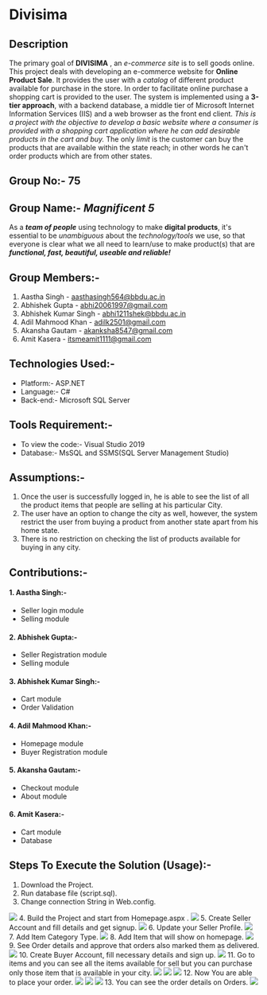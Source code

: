 # Divisima

## Description
The primary goal of **DIVISIMA** , an _e-commerce site_ is to sell goods online. This project deals with developing an e-commerce website for **Online Product Sale**. 
It provides the user with a _catalog_ of different product available for purchase in the store. In order to facilitate online purchase a shopping cart is provided to the user. 
The system is implemented using a **3-tier approach**, with a backend database, a middle tier of Microsoft Internet Information Services (IIS) and a web browser as the front end client. _This is a project with the objective to develop a basic website where a consumer is provided with a shopping cart application where he can add desirable products in the cart and buy._ The only _limit_ is the customer can buy the products that are available within the state reach; in other words he can't order products which are from other states. 

## Group No:- 75

## Group Name:- _Magnificent 5_
As a **_team of people_** using technology to make **digital products**,
it's essential to be _unambiguous_ about the _technology/tools_ we use,
so that everyone is clear what we all need to learn/use
to make product(s) that are **_functional, fast, beautiful, useable and reliable!_**

## Group Members:-
1. Aastha Singh - aasthasingh564@bbdu.ac.in
2. Abhishek Gupta - abhi20061997@gmail.com
3. Abhishek Kumar Singh - abhi1211shek@bbdu.ac.in
4. Adil Mahmood Khan - adilk2501@gmail.com
5. Akansha Gautam - akanksha8547@gmail.com
6. Amit Kasera - itsmeamit1111@gmail.com

## Technologies Used:-
 * Platform:- ASP.NET
 * Language:- C#
 * Back-end:- Microsoft SQL Server

## Tools Requirement:-
 * To view the code:- Visual Studio 2019
 * Database:- MsSQL and SSMS(SQL Server Management Studio)

## Assumptions:-
1. Once the user is successfully logged in, he is able to see the list of all the product items that people are selling at his particular City.
2. The user have an option to change the city as well, however, the system restrict the user from buying a product from another state apart from his home state.
3. There is no restriction on checking the list of products available for buying in any city.

## Contributions:-
#### 1. Aastha Singh:-
* Seller login module
* Selling module
#### 2. Abhishek Gupta:-
* Seller Registration module
* Selling module
#### 3. Abhishek Kumar Singh:-
* Cart module
* Order Validation
#### 4. Adil Mahmood Khan:-
* Homepage module
* Buyer Registration module
#### 5. Akansha Gautam:-
* Checkout module
* About module
#### 6. Amit Kasera:-
* Cart module
* Database

## Steps To Execute the Solution (Usage):-
1. Download the Project.
2. Run database file (script.sql).
3. Change connection String in Web.config.
<img src="newfolder/ss1.png">
4. Build the Project and start from Homepage.aspx .
<img src="newfolder/ss2.png">
5. Create Seller Account and fill details and get signup.
<img src="newfolder/ss3.png">
6. Update your Seller Profile.
<img src="newfolder/ss4.png">
7. Add Item Category Type.
<img src="newfolder/ss5.png">
8. Add Item that will show on homepage.
<img src="newfolder/ss6.png">
9. See Order details and approve that orders also marked them as delivered.
<img src="newfolder/ss7.png">
10. Create Buyer Account, fill necessary details and sign up.
<img src="newfolder/ss8.png">
11. Go to items and you can see all the items available for sell but you can purchase only those item that is available in your city.
<img src="newfolder/ss9.png">
<img src="newfolder/ss10.png">
<img src="newfolder/ss11.png">
12. Now You are able to place your order.
<img src="newfolder/ss12.png">
<img src="newfolder/ss13.png">
<img src="newfolder/ss14.png">
13. You can  see the order details on Orders. 
<img src="newfolder/ss15.png">
